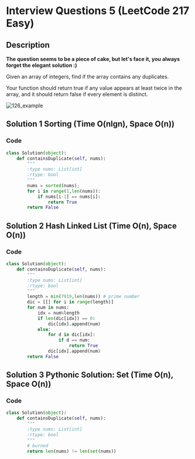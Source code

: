 # Interview Questions 5 (LeetCode 217 Easy)

## Description



**The question seems to be a piece of cake, but let's face it, you always forget the elegant solution :)**



Given an array of integers, find if the array contains any duplicates.

Your function should return true if any value appears at least twice in the array, and it should return false if every element is distinct.

![126_example](C:/Users/Alex/Desktop/leetcode/interview/doc/217_example.png)





## Solution 1 Sorting (Time O(nlgn), Space O(n))

### Code

```python
class Solution(object):
    def containsDuplicate(self, nums):
        """
        :type nums: List[int]
        :rtype: bool
        """
        nums = sorted(nums);
        for i in range(1,len(nums)): 
            if nums[i-1] == nums[i]:
                return True
        return False
```



## Solution 2 Hash Linked List (Time O(n), Space O(n))

### Code

```python
class Solution(object):
    def containsDuplicate(self, nums):
        """
        :type nums: List[int]
        :rtype: bool
        """
        length = min(7919,len(nums)) # prime number
        dic = [[] for i in range(length)]
        for num in nums:
            idx = num%length
            if len(dic[idx]) == 0:
                dic[idx].append(num)
            else:
                for d in dic[idx]:
                    if d == num:
                        return True
                dic[idx].append(num)
        return False
```



## Solution 3 Pythonic Solution: Set (Time O(n), Space O(n))

### Code

```python
class Solution(object):
    def containsDuplicate(self, nums):
        """
        :type nums: List[int]
        :rtype: bool
        """
        # burned
        return len(nums) != len(set(nums))
```

